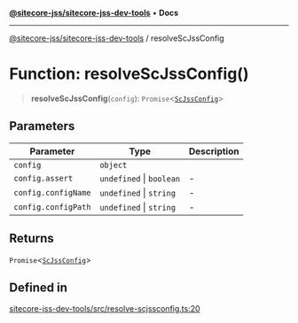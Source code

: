 [**@sitecore-jss/sitecore-jss-dev-tools**](../README.md) • **Docs**

***

[@sitecore-jss/sitecore-jss-dev-tools](../README.md) / resolveScJssConfig

# Function: resolveScJssConfig()

> **resolveScJssConfig**(`config`): `Promise`\<[`ScJssConfig`](../interfaces/ScJssConfig.md)\>

## Parameters

| Parameter | Type | Description |
| ------ | ------ | ------ |
| `config` | `object` |  |
| `config.assert` | `undefined` \| `boolean` | - |
| `config.configName` | `undefined` \| `string` | - |
| `config.configPath` | `undefined` \| `string` | - |

## Returns

`Promise`\<[`ScJssConfig`](../interfaces/ScJssConfig.md)\>

## Defined in

[sitecore-jss-dev-tools/src/resolve-scjssconfig.ts:20](https://github.com/Sitecore/jss/blob/795da9a2f7e0b0616ce17b431c18f0bb0e6cda23/packages/sitecore-jss-dev-tools/src/resolve-scjssconfig.ts#L20)
